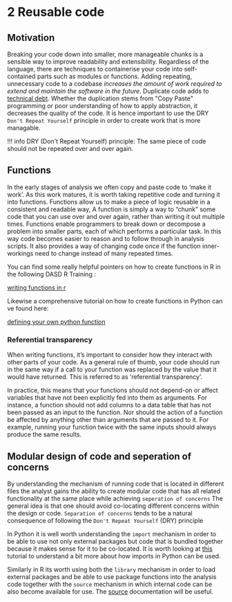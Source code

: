 
# 2 Reusable code

## Motivation 

Breaking your code down into smaller, more manageable chunks is a sensible way to improve readability and extensibility. Regardless of the language, there are techniques to containerise your code into self-contained parts such as modules or functions. 
Adding repeating, unnecessary code to a codebase *increases the amount of work required to extend and maintain the software in the future*.  Duplicate code adds to [technical debt](https://martinfowler.com/bliki/TechnicalDebt.html).  Whether the duplication stems from "Copy Paste" programming or poor understanding of how to apply abstraction, it decreases the quality of the code. It is hence important to use the DRY `Don't Repeat Yourself` principle in order to create work that is more managable.

!!! info
    DRY (Don't Repeat Yourself) principle: The same piece of code should not be repeated over and over again.

## Functions

In the early stages of analysis we often copy and paste code to ‘make it work’. As this work matures, it is worth taking repetitive code and turning it into functions. Functions allow us to make a piece of logic reusable in a consistent and readable way,
A function is simply a way to “chunk” some code that you can use over and over again, rather than writing it out multiple times. 
Functions enable programmers to break down or decompose a problem into smaller parts, each of which performs a particular task.
In this way code becomes easier to reason and to follow through in analysis scripts. It also provides a way of changing code once if the function inner-workings need to change instead of many repeated times.



You can find some really helpful pointers on how to create functions in R in the following DASD R Training :

[writing functions in r](https://github.com/moj-analytical-services/writing_functions_in_r)

Likewise a comprehensive tutorial on how to create functions in Python can ve found here:

[defining your own python function](https://realpython.com/defining-your-own-python-function/)


### Referential transparency

When writing functions, it’s  important to consider how they interact with other parts of your code. As a general rule of thumb, your code should run in the same way if a call to your function was replaced by the value that it would have returned. This is referred to as ‘referential transparency’.

In practice, this means that your functions should not depend-on or affect variables that have not been explicitly fed into them as arguments. For instance, a function should not add columns to a data table that has not been passed as an input to the function. Nor should the action of a function be affected by anything other than arguments that are passed to it. For example, running your function twice with the same inputs should always produce the same results.


## Modular design of code and seperation of concerns

By understanding the mechanism of running code that is located in different files the analyst gains the ability
to create modular code that has all related functionality at the same place while achieving `seperation of concerns`
The general idea is that one should avoid co-locating different concerns within the design or code.
`Separation of concerns` tends to be a natural consequence of following the `Don't Repeat Yourself` (DRY) principle

In Python it is well worth understanding the `import` mechanism in order to be able to use not only external packages
but code that is bundled together because it makes sense for it to be co-located. It is worth looking at [this](https://www.pythonlikeyoumeanit.com/Module5_OddsAndEnds/Modules_and_Packages.html) tutorial to understand a bit more about how imports in Python can be used. 

Similarly in R its worth using both the `library` mechanism in order to load external packages and be able to use package functions into the analysis code together with the `source` mechanism in which internal code can be also become available for use. 
The [source](https://www.rdocumentation.org/packages/base/versions/3.6.2/topics/source) documentation will be useful.
